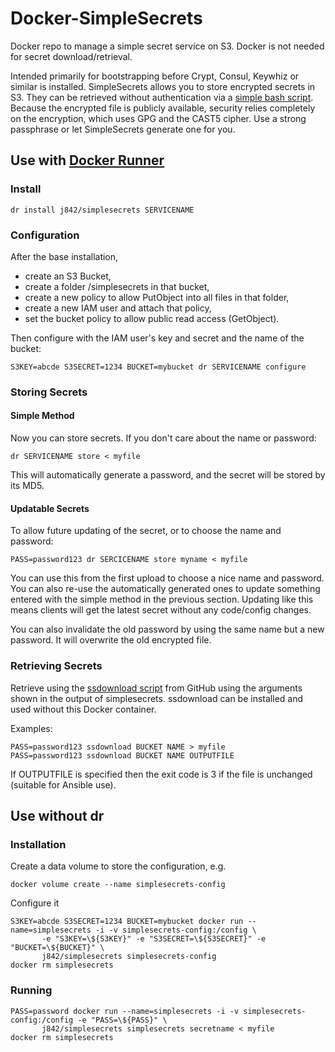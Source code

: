 # Docker-SimpleSecrets
Docker repo to manage a simple secret service on S3. Docker is not needed for secret download/retrieval.

Intended primarily for bootstrapping before Crypt, Consul, Keywhiz or similar is installed.
SimpleSecrets allows you to store encrypted secrets in S3. They can be retrieved without
authentication via a [simple bash script](https://raw.github.com/j842/scripts/master/ssdownload).
Because the encrypted file is publicly available, security relies completely on the encryption, 
which uses GPG and the CAST5 cipher. Use a strong passphrase or let SimpleSecrets generate one for you.

## Use with [Docker Runner](https://github.com/j842/dr)

### Install

```
dr install j842/simplesecrets SERVICENAME
```

### Configuration 

After the base installation, 
* create an S3 Bucket, 
* create a folder /simplesecrets in that bucket,
* create a new policy to allow PutObject into all files in that folder,
* create a new IAM user and attach that policy,
* set the bucket policy to allow public read access (GetObject).

Then configure with the IAM user's key and secret and the name of the bucket:
```
S3KEY=abcde S3SECRET=1234 BUCKET=mybucket dr SERVICENAME configure
```

### Storing Secrets

#### Simple Method
Now you can store secrets. If you don't care about the name or password:
```
dr SERVICENAME store < myfile 
```
This will automatically generate a password, and the secret will be stored by its MD5.

#### Updatable Secrets
To allow future updating of the secret, or to choose the name and password:
```
PASS=password123 dr SERCICENAME store myname < myfile 
```
You can use this from the first upload to choose a nice name and password. 
You can also re-use the automatically generated ones to update something entered with 
the simple method in the previous section.
Updating like this means clients will get the latest secret without any code/config changes.

You can also invalidate the old password by using the same name but a new password.
It will overwrite the old encrypted file.

### Retrieving Secrets
Retrieve using the [ssdownload script](https://raw.github.com/j842/scripts/master/ssdownload) from GitHub
using the arguments shown in the output of simplesecrets.
ssdownload can be installed and used without this Docker container.

Examples:
```
PASS=password123 ssdownload BUCKET NAME > myfile
PASS=password123 ssdownload BUCKET NAME OUTPUTFILE
```
If OUTPUTFILE is specified then the exit code is 3 if the file is unchanged (suitable for Ansible use).


## Use without dr

### Installation

Create a data volume to store the configuration, e.g.
```
docker volume create --name simplesecrets-config
```

Configure it
```
S3KEY=abcde S3SECRET=1234 BUCKET=mybucket docker run --name=simplesecrets -i -v simplesecrets-config:/config \
       -e "S3KEY=\${S3KEY}" -e "S3SECRET=\${S3SECRET}" -e "BUCKET=\${BUCKET}" \
       j842/simplesecrets simplesecrets-config
docker rm simplesecrets
```

### Running

```
PASS=password docker run --name=simplesecrets -i -v simplesecrets-config:/config -e "PASS=\${PASS}" \
       j842/simplesecrets simplesecrets secretname < myfile
docker rm simplesecrets
```
